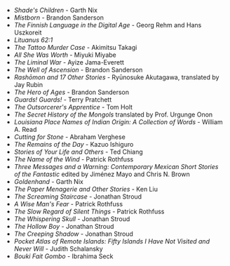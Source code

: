 * _Shade's Children_ - Garth Nix
* _Mistborn_ - Brandon Sanderson
* _The Finnish Language in the Digital Age_ - Georg Rehm and Hans Uszkoreit
* _Lituanus 62:1_
* _The Tattoo Murder Case_ - Akimitsu Takagi
* _All She Was Worth_ - Miyuki Miyabe
* _The Liminal War_ - Ayize Jama-Everett
* _The Well of Ascension_ - Brandon Sanderson
* _Rashōmon and 17 Other Stories_ - Ryūnosuke Akutagawa, translated by Jay Rubin
* _The Hero of Ages_ - Brandon Sanderson
* _Guards! Guards!_ - Terry Pratchett
* _The Outsorcerer's Apprentice_ - Tom Holt
* _The Secret History of the Mongols_ translated by Prof. Urgunge Onon
* _Louisiana Place Names of Indian Origin: A Collection of Words_ - William A. Read
* _Cutting for Stone_ - Abraham Verghese
* _The Remains of the Day_ - Kazuo Ishiguro
* _Stories of Your Life and Others_ - Ted Chiang
* _The Name of the Wind_ - Patrick Rothfuss
* _Three Messages and a Warning: Contemporary Mexican Short Stories of the Fantastic_ edited by Jiménez Mayo and Chris N. Brown
* _Goldenhand_ - Garth Nix
* _The Paper Menagerie and Other Stories_ - Ken Liu
* _The Screaming Staircase_ - Jonathan Stroud
* _A Wise Man's Fear_ - Patrick Rothfuss
* _The Slow Regard of Silent Things_ - Patrick Rothfuss
* _The Whispering Skull_ - Jonathan Stroud
* _The Hollow Boy_ - Jonathan Stroud
* _The Creeping Shadow_ - Jonathan Stroud
* _Pocket Atlas of Remote Islands: Fifty Islands I Have Not Visited and Never Will_ - Judith Schalansky
* _Bouki Fait Gombo_ - Ibrahima Seck